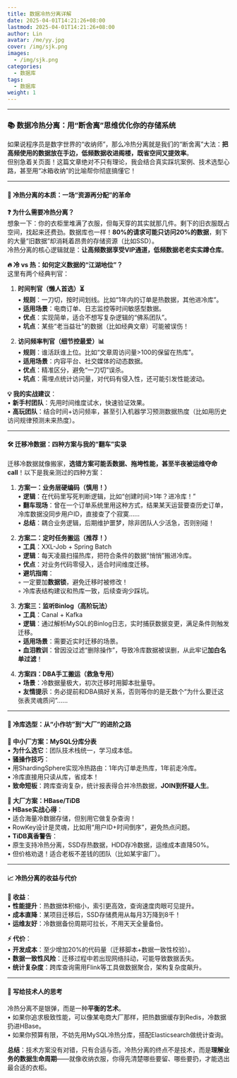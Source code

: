 ```yaml
---
title: 数据冷热分离详解
date: 2025-04-01T14:21:26+08:00
lastmod: 2025-04-01T14:21:26+08:00
author: Lin
avatar: /me/yy.jpg
cover: /img/sjk.png
images:
  - /img/sjk.png
categories:
  - 数据库
tags:
  - 数据库
weight: 1
---
```


---

### 📚 **数据冷热分离：用“断舍离”思维优化你的存储系统**  

如果说程序员是数字世界的“收纳师”，那么冷热分离就是我们的“断舍离”大法：**把高频使用的数据放在手边，低频数据收进阁楼，既省空间又提效率**。  
但别急着关页面！这篇文章绝对不只有理论，我会结合真实踩坑案例、技术选型心路，甚至用“冰箱收纳”的比喻帮你彻底搞懂它！  

---

#### 🌟 **冷热分离的本质：一场“资源再分配”的革命**  

**❓ 为什么需要冷热分离？**  
想象一下：你的衣柜里堆满了衣服，但每天穿的其实就那几件。剩下的旧衣服既占空间，找起来还费劲。数据库也一样！**80%的请求可能只访问20%的数据**，剩下的大量“旧数据”却消耗着昂贵的存储资源（比如SSD）。  
冷热分离的核心逻辑就是：**让高频数据享受VIP通道，低频数据老老实实蹲仓库**。  

**🔥 冷 vs 热：如何定义数据的“江湖地位”？**  
这里有两个经典判官：  

1. **时间判官（懒人首选）⏳**  
   • **规则**：一刀切，按时间划线。比如“1年内的订单是热数据，其他进冷库”。  
   • **适用场景**：电商订单、日志监控等时间敏感型数据。  
   • **优点**：实现简单，适合不想写复杂逻辑的“佛系团队”。  
   • **坑点**：某些“老当益壮”的数据（比如经典文章）可能被误伤！  

2. **访问频率判官（细节控最爱）📊**  
   • **规则**：谁活跃谁上位。比如“文章周访问量>100的保留在热库”。  
   • **适用场景**：内容平台、社交媒体的动态数据。  
   • **优点**：精准区分，避免“一刀切”误杀。  
   • **坑点**：需埋点统计访问量，对代码有侵入性，还可能引发性能波动。  

**💡 我的实战建议**：  
• **新手村团队**：先用时间维度试水，快速验证效果。  
• **高玩团队**：结合时间+访问频率，甚至引入机器学习预测数据热度（比如用历史访问规律预测未来热度）。  

---

#### 🛠 **迁移冷数据：四种方案与我的“翻车”实录**  

迁移冷数据就像搬家，**选错方案可能丢数据、拖垮性能，甚至半夜被运维夺命call**！以下是我亲测过的四种方案：  

1. **方案一：业务层硬编码（慎用！）**  
   • **逻辑**：在代码里写死判断逻辑，比如“创建时间>1年？进冷库！”  
   • **翻车现场**：曾在一个订单系统里用这种方式，结果某天运营要查历史订单，冷库数据没同步用户ID，直接查了个寂寞……  
   • **总结**：耦合业务逻辑，后期维护噩梦，除非团队人少活急，否则别碰！  

2. **方案二：定时任务搬运（推荐！）**  
   • **工具**：XXL-Job + Spring Batch  
   • **逻辑**：每天凌晨扫描热库，把符合条件的数据“悄悄”搬进冷库。  
   • **优点**：对业务代码零侵入，适合时间维度迁移。  
   • **避坑指南**：  
     ◦ 一定要加**数据锁**，避免迁移时被修改！  
     ◦ 冷库表结构建议和热库一致，后续查询少踩坑。  

3. **方案三：监听Binlog（高阶玩法）**  
   • **工具**：Canal + Kafka  
   • **逻辑**：通过解析MySQL的Binlog日志，实时捕获数据变更，满足条件则触发迁移。  
   • **适用场景**：需要近实时迁移的场景。  
   • **血泪教训**：曾因没过滤“删除操作”，导致冷库数据被误删，从此牢记**加白名单过滤**！  

4. **方案四：DBA手工搬运（救急专用）**  
   • **场景**：冷数据量极大，初次迁移时用脚本批量导。  
   • **友情提示**：务必提前和DBA搞好关系，否则等你的是无数个“为什么要迁这张表灵魂质问”……  

---

#### 💽 **冷库选型：从“小作坊”到“大厂”的进阶之路**  

**🔧 中小厂方案：MySQL分库分表**  
• **为什么选它**：团队技术栈统一，学习成本低。  
• **骚操作技巧**：  
  • 用ShardingSphere实现冷热路由：1年内订单走热库，1年前走冷库。  
  • 冷库直接用只读从库，省成本！  
• **致命短板**：跨库查询复杂，统计报表得合并冷热数据，**JOIN到怀疑人生**。  

**🚀 大厂方案：HBase/TiDB**  
• **HBase实战心得**：  
  • 适合海量冷数据存储，但别用它做复杂查询！  
  • RowKey设计是灵魂，比如用“用户ID+时间倒序”，避免热点问题。  
• **TiDB真香警告**：  
  • 原生支持冷热分离，SSD存热数据，HDD存冷数据，运维成本直降50%。  
  • 但价格劝退！适合老板不差钱的团队（比如某宇宙厂）。  

---

#### 📈 **冷热分离的收益与代价**  

**🎯 收益**：  
• **性能提升**：热数据体积缩小，索引更高效，查询速度肉眼可见提升。  
• **成本直降**：某项目迁移后，SSD存储费用从每月3万降到8千！  
• **运维友好**：冷数据备份周期可拉长，不用天天全量备份。  

**⚡️ 代价**：  
• **开发成本**：至少增加20%的代码量（迁移脚本+数据一致性校验）。  
• **数据一致性风险**：迁移过程中若出现网络抖动，可能导致数据丢失。  
• **统计复杂度**：跨库查询需用Flink等工具做数据聚合，架构复杂度飙升。  

---

#### 🌈 **写给技术人的思考**  

冷热分离不是银弹，而是一种**平衡的艺术**。  
• 如果你追求极致性能，可以像某电商大厂那样，把热数据缓存到Redis，冷数据扔进HBase。  
• 如果你预算有限，不妨先用MySQL冷热分库，搭配Elasticsearch做统计查询。  

**总结**：技术方案没有对错，只有合适与否。冷热分离的终点不是技术，而是**理解业务的数据生命周期**——就像收纳衣服，你得先清楚哪些要留、哪些要扔，才能选出最合适的衣柜。  

